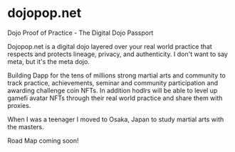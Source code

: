 # dojopop.net
Dojo Proof of Practice - The Digital Dojo Passport

Dojopop.net is a digital dojo layered over your real world practice that respects and protects lineage, privacy, and authenticity. I don't want to say meta, but it's the meta dojo.

Building Dapp for the tens of millions strong martial arts and community to track practice, achievements, seminar and community participation and awarding challenge coin NFTs. In addition hodlrs will be able to level up gamefi avatar NFTs through their real world practice and share them with proxies.

When I was a teenager I moved to Osaka, Japan to study martial arts with the masters. 

Road Map coming soon!
